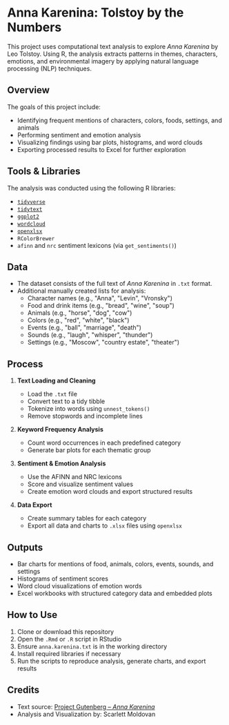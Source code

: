 # Anna Karenina: Tolstoy by the Numbers

This project uses computational text analysis to explore *Anna Karenina* by Leo Tolstoy. Using R, the analysis extracts patterns in themes, characters, emotions, and environmental imagery by applying natural language processing (NLP) techniques.

## Overview

The goals of this project include:

- Identifying frequent mentions of characters, colors, foods, settings, and animals
- Performing sentiment and emotion analysis
- Visualizing findings using bar plots, histograms, and word clouds
- Exporting processed results to Excel for further exploration

## Tools & Libraries

The analysis was conducted using the following R libraries:

- [`tidyverse`](https://www.tidyverse.org/)
- [`tidytext`](https://cran.r-project.org/web/packages/tidytext/index.html)
- [`ggplot2`](https://ggplot2.tidyverse.org/)
- [`wordcloud`](https://cran.r-project.org/web/packages/wordcloud/index.html)
- [`openxlsx`](https://cran.r-project.org/web/packages/openxlsx/index.html)
- `RColorBrewer`
- `afinn` and `nrc` sentiment lexicons (via `get_sentiments()`)

## Data

- The dataset consists of the full text of *Anna Karenina* in `.txt` format.
- Additional manually created lists for analysis:
  - Character names (e.g., "Anna", "Levin", "Vronsky")
  - Food and drink items (e.g., "bread", "wine", "soup")
  - Animals (e.g., "horse", "dog", "cow")
  - Colors (e.g., "red", "white", "black")
  - Events (e.g., "ball", "marriage", "death")
  - Sounds (e.g., "laugh", "whisper", "thunder")
  - Settings (e.g., "Moscow", "country estate", "theater")

## Process

1. **Text Loading and Cleaning**  
   - Load the `.txt` file  
   - Convert text to a tidy tibble  
   - Tokenize into words using `unnest_tokens()`  
   - Remove stopwords and incomplete lines  

2. **Keyword Frequency Analysis**  
   - Count word occurrences in each predefined category  
   - Generate bar plots for each thematic group  

3. **Sentiment & Emotion Analysis**  
   - Use the AFINN and NRC lexicons  
   - Score and visualize sentiment values  
   - Create emotion word clouds and export structured results

4. **Data Export**  
   - Create summary tables for each category  
   - Export all data and charts to `.xlsx` files using `openxlsx`

## Outputs

- Bar charts for mentions of food, animals, colors, events, sounds, and settings
- Histograms of sentiment scores
- Word cloud visualizations of emotion words
- Excel workbooks with structured category data and embedded plots



## How to Use

1. Clone or download this repository
2. Open the `.Rmd` or `.R` script in RStudio
3. Ensure `anna.karenina.txt` is in the working directory
4. Install required libraries if necessary
5. Run the scripts to reproduce analysis, generate charts, and export results

## Credits

- Text source: [Project Gutenberg – *Anna Karenina*](https://www.gutenberg.org/ebooks/1399)
- Analysis and Visualization by: Scarlett Moldovan



